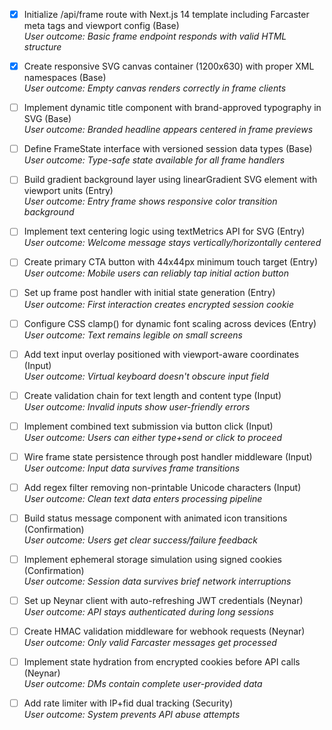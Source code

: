 - [x] Initialize /api/frame route with Next.js 14 template including Farcaster meta tags and viewport config (Base)  
*User outcome: Basic frame endpoint responds with valid HTML structure*

- [x] Create responsive SVG canvas container (1200x630) with proper XML namespaces (Base)  
*User outcome: Empty canvas renders correctly in frame clients*

- [ ] Implement dynamic title component with brand-approved typography in SVG (Base)  
*User outcome: Branded headline appears centered in frame previews*

- [ ] Define FrameState interface with versioned session data types (Base)  
*User outcome: Type-safe state available for all frame handlers*

- [ ] Build gradient background layer using linearGradient SVG element with viewport units (Entry)  
*User outcome: Entry frame shows responsive color transition background*

- [ ] Implement text centering logic using textMetrics API for SVG (Entry)  
*User outcome: Welcome message stays vertically/horizontally centered*

- [ ] Create primary CTA button with 44x44px minimum touch target (Entry)  
*User outcome: Mobile users can reliably tap initial action button*

- [ ] Set up frame post handler with initial state generation (Entry)  
*User outcome: First interaction creates encrypted session cookie*

- [ ] Configure CSS clamp() for dynamic font scaling across devices (Entry)  
*User outcome: Text remains legible on small screens*

- [ ] Add text input overlay positioned with viewport-aware coordinates (Input)  
*User outcome: Virtual keyboard doesn't obscure input field*

- [ ] Create validation chain for text length and content type (Input)  
*User outcome: Invalid inputs show user-friendly errors*

- [ ] Implement combined text submission via button click (Input)  
*User outcome: Users can either type+send or click to proceed*

- [ ] Wire frame state persistence through post handler middleware (Input)  
*User outcome: Input data survives frame transitions*

- [ ] Add regex filter removing non-printable Unicode characters (Input)  
*User outcome: Clean text data enters processing pipeline*

- [ ] Build status message component with animated icon transitions (Confirmation)  
*User outcome: Users get clear success/failure feedback*

- [ ] Implement ephemeral storage simulation using signed cookies (Confirmation)  
*User outcome: Session data survives brief network interruptions*

- [ ] Set up Neynar client with auto-refreshing JWT credentials (Neynar)  
*User outcome: API stays authenticated during long sessions*

- [ ] Create HMAC validation middleware for webhook requests (Neynar)  
*User outcome: Only valid Farcaster messages get processed*

- [ ] Implement state hydration from encrypted cookies before API calls (Neynar)  
*User outcome: DMs contain complete user-provided data*

- [ ] Add rate limiter with IP+fid dual tracking (Security)  
*User outcome: System prevents API abuse attempts*
